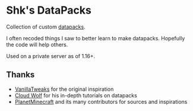 # Shk's DataPacks

Collection of custom [datapacks](https://minecraft.gamepedia.com/Data_Pack).

I often recoded things I saw to better learn to make datapacks.
Hopefully the code will help others.

Used on a private server as of 1.16+.

## Thanks

- [VanillaTweaks](https://vanillatweaks.net/) for the original inspiration
- [Cloud Wolf](https://www.youtube.com/channel/UCZnBqVITQ0dloqUU0fGxY3g) for his in-depth tutorials on datapacks
- [PlanetMinecraft](https://www.planetminecraft.com/data-pack) and its many contributors for sources and inspirations

